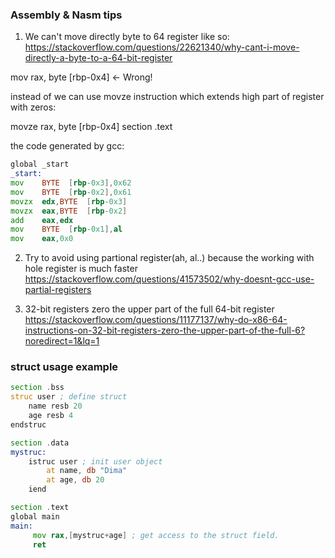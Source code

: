 ### Assembly & Nasm tips



1) We can't move directly byte to 64 register like so:
https://stackoverflow.com/questions/22621340/why-cant-i-move-directly-a-byte-to-a-64-bit-register

mov rax, byte [rbp-0x4]  <- Wrong!

instead of we can use movze instruction which extends high part of register with zeros:

movze rax, byte [rbp-0x4] section .text

the code generated by gcc:
```asm
global _start
_start:
mov    BYTE  [rbp-0x3],0x62
mov    BYTE  [rbp-0x2],0x61
movzx  edx,BYTE  [rbp-0x3]
movzx  eax,BYTE  [rbp-0x2]
add    eax,edx
mov    BYTE  [rbp-0x1],al
mov    eax,0x0
```




2) Try to avoid using partional register(ah, al..) because the working with hole register is much faster
https://stackoverflow.com/questions/41573502/why-doesnt-gcc-use-partial-registers

3) 32-bit registers zero the upper part of the full 64-bit register
https://stackoverflow.com/questions/11177137/why-do-x86-64-instructions-on-32-bit-registers-zero-the-upper-part-of-the-full-6?noredirect=1&lq=1


### struct usage example

```asm
section .bss
struc user ; define struct
    name resb 20
    age resb 4
endstruc

section .data
mystruc:
    istruc user ; init user object
        at name, db "Dima"
        at age, db 20
    iend

section .text
global main
main:
     mov rax,[mystruc+age] ; get access to the struct field.
     ret
```
